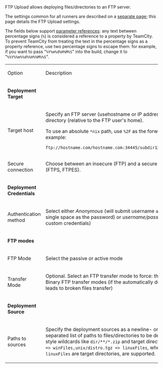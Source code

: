 [//]: # (title: FTP Upload)
[//]: # (auxiliary-id: FTP Upload)
FTP Upload allows deploying files/directories to an FTP server.
 
The settings common for all runners are described on a [separate page](configuring-build-steps.md); this page details the FTP Upload settings. 

The fields below support [parameter references](predefined-build-parameters.md): any text between percentage signs (`%`) is considered a reference to a property by TeamCity. To prevent TeamCity from treating the text in the percentage signs as a property reference, use two percentage signs to escape them: for example, if you want to pass "`%Y%m%d%H%M%S`" into the build, change it to "`%%Y%%m%%d%%H%%M%%S`".

<table><tr>

<td>

Option

</td>

<td>

Description

</td></tr><tr>

<td>

__Deployment Target__

</td></tr><tr>

<td>

Target host

</td>

<td>

Specify an FTP server (usehostname or IP address) and a remote directory (relative to the FTP user's home).

To use an absolute `*nix` path, use `%2F` as the forward slash. For example:

```Shell
ftp://hostname.com/hostname.com:34445/subdir127.0.0.1/%2Fetc/

```


</td></tr><tr>

<td>

Secure connection

</td>

<td>

Choose between an insecure (FTP) and a secure connection (FTPS, FTPES).


</td></tr><tr>

<td>

__Deployment Credentials__

</td></tr><tr>

<td>

Authentication method

</td>

<td>

Select either _Anonymous_ (will submit username `anonymous` and a single space as the password) or _username/password_ (for custom credentials)

</td></tr><tr>

<td>

__FTP modes__

</td></tr><tr>

<td>

FTP Mode

</td>

<td>

Select the passive or active mode

</td></tr><tr>

<td>

Transfer Mode

</td>

<td>

Optional. Select an FTP transfer mode to force:  the ASCII or Binary FTP transfer modes (if the automatically detected mode leads to broken files transfer)

</td></tr><tr>

<td>

__Deployment Source__

</td></tr><tr>

<td>

Paths to sources

</td>

<td>

Specify the deployment sources as a newline\- or comma\-separated list of paths to files/direсtories to be deployed. Ant\-style wildcards like `dir/**/*.zip` and target directories like `*.zip => winFiles,unix/distro.tgz => linuxFiles`, where `winFiles` and `linuxFiles` are target directories, are supported.

</td></tr></table>

 














